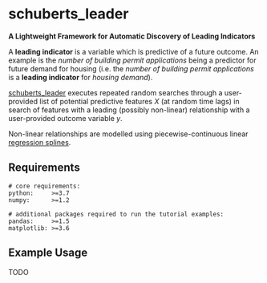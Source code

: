 # schuberts_leader

**A Lightweight Framework for Automatic Discovery of Leading Indicators**

A **leading indicator** is a variable which is predictive of a future outcome. An example is the *number of building permit applications* being a predictor for future demand for housing (i.e. the *number of building permit applications* is a **leading indicator** for *housing demand*). 

[schuberts_leader](https://github.com/J-sephB-lt-n/schuberts_leader) executes repeated random searches through a user-provided list of potential predictive features *X* (at random time lags) in search of features with a leading (possibly non-linear) relationship with a user-provided outcome variable *y*. 

Non-linear relationships are modelled using piecewise-continuous linear [regression splines](https://en.wikipedia.org/wiki/Spline_(mathematics)). 

## Requirements

```
# core requirements:
python:     >=3.7		
numpy:      >=1.2

# additional packages required to run the tutorial examples:
pandas:     >=1.5
matplotlib: >=3.6
```

## Example Usage
TODO
